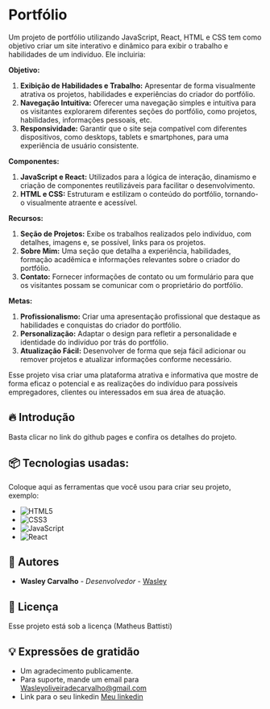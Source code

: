 # Portfólio

Um projeto de portfólio utilizando JavaScript, React, HTML e CSS tem como objetivo criar um site interativo e dinâmico para exibir o trabalho e habilidades de um indivíduo. Ele incluiria:

**Objetivo:**

1. **Exibição de Habilidades e Trabalho:** Apresentar de forma visualmente atrativa os projetos, habilidades e experiências do criador do portfólio.
2. **Navegação Intuitiva:** Oferecer uma navegação simples e intuitiva para os visitantes explorarem diferentes seções do portfólio, como projetos, habilidades, informações pessoais, etc.
3. **Responsividade:** Garantir que o site seja compatível com diferentes dispositivos, como desktops, tablets e smartphones, para uma experiência de usuário consistente.

**Componentes:**

1. **JavaScript e React:** Utilizados para a lógica de interação, dinamismo e criação de componentes reutilizáveis para facilitar o desenvolvimento.
2. **HTML e CSS:** Estruturam e estilizam o conteúdo do portfólio, tornando-o visualmente atraente e acessível.

**Recursos:**

1. **Seção de Projetos:** Exibe os trabalhos realizados pelo indivíduo, com detalhes, imagens e, se possível, links para os projetos.
2. **Sobre Mim:** Uma seção que detalha a experiência, habilidades, formação acadêmica e informações relevantes sobre o criador do portfólio.
3. **Contato:** Fornecer informações de contato ou um formulário para que os visitantes possam se comunicar com o proprietário do portfólio.

**Metas:**

1. **Profissionalismo:** Criar uma apresentação profissional que destaque as habilidades e conquistas do criador do portfólio.
2. **Personalização:** Adaptar o design para refletir a personalidade e identidade do indivíduo por trás do portfólio.
3. **Atualização Fácil:** Desenvolver de forma que seja fácil adicionar ou remover projetos e atualizar informações conforme necessário.

Esse projeto visa criar uma plataforma atrativa e informativa que mostre de forma eficaz o potencial e as realizações do indivíduo para possíveis empregadores, clientes ou interessados em sua área de atuação.

## 🔥 Introdução

Basta clicar no link do github pages e confira os detalhes do projeto.

## 📦 Tecnologias usadas:

Coloque aqui as ferramentas que você usou para criar seu projeto, exemplo:

* ![HTML5](https://img.shields.io/badge/html5-%23E34F26.svg?style=for-the-badge&logo=html5&logoColor=white)
* ![CSS3](https://img.shields.io/badge/css3-%231572B6.svg?style=for-the-badge&logo=css3&logoColor=white)
* ![JavaScript](https://img.shields.io/badge/javascript-%23323330.svg?style=for-the-badge&logo=javascript&logoColor=%23F7DF1E)
* ![React](https://img.shields.io/badge/react-%2320232a.svg?style=for-the-badge&logo=react&logoColor=%2361DAFB)

## 👷 Autores

* **Wasley Carvalho** - *Desenvolvedor* - [Wasley](https://github.com/wasleyfps)


## 📄 Licença

Esse projeto está sob a licença (Matheus Battisti)

## 💡 Expressões de gratidão

* Um agradecimento publicamente.
* Para suporte, mande um email para Wasleyoliveiradecarvalho@gmail.com
* Link para o seu linkedin [Meu linkedin](https://www.linkedin.com/in/wasleyfps/)
